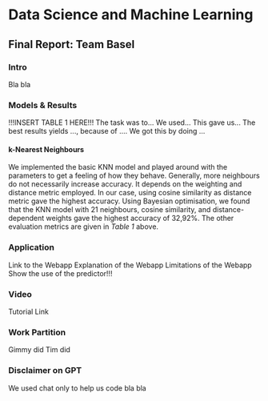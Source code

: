# Data Science and Machine Learning
## Final Report: Team Basel

### Intro
Bla bla 

### Models & Results
!!!INSERT TABLE 1 HERE!!!
The task was to... 
We used... 
This gave us... 
The best results yields ..., because of .... We got this by doing ...

#### k-Nearest Neighbours
We implemented the basic KNN model and played around with the parameters to get a feeling of how they behave. Generally, more neighbours do not necessarily increase accuracy. It depends on the weighting and distance metric employed. In our case, using cosine similarity as distance metric gave the highest accuracy. Using Bayesian optimisation, we found that the KNN model with 21 neighbours, cosine similarity, and distance-dependent weights gave the highest accuracy of 32,92%. The other evaluation metrics are given in _Table 1_ above. 

### Application 
Link to the Webapp 
Explanation of the Webapp 
Limitations of the Webapp 
Show the use of the predictor!!!

### Video
Tutorial Link

### Work Partition 
Gimmy did
Tim did

### Disclaimer on GPT
We used chat only to help us code bla bla
